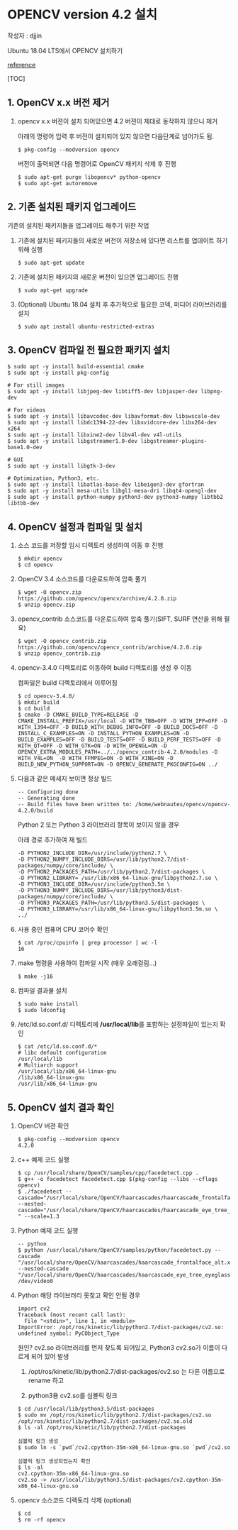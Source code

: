 # OPENCV version 4.2 설치

작성자 : djjin

Ubuntu 18.04 LTS에서 OPENCV 설치하기

[reference](https://webnautes.tistory.com/1186)

[TOC]

## 1. OpenCV x.x 버전 제거

1. opencv x.x 버젼이 설치 되어있으면 4.2 버젼이 제대로 동작하지 않으니 제거

   아래의 명령어 입력 후 버전이 설치되어 있지 않으면 다음단계로 넘어가도 됨.

   ~~~
   $ pkg-config --modversion opencv
   ~~~

   버전이 출력되면 다음 명령어로 OpenCV 패키지 삭제 후 진행

   ~~~
   $ sudo apt-get purge libopencv* python-opencv
   $ sudo apt-get autoremove
   ~~~



## 2. 기존 설치된 패키지 업그레이드

기존의 설치된 패키지들을 업그레이드 해주기 위한 작업

1. 기존에 설치된 패키지들의 새로운 버전이 저장소에 있다면 리스트를 업데이트 하기 위해 실행

   ~~~
   $ sudo apt-get update
   ~~~
   
2. 기존에 설치된 패키지의 새로운 버전이 있으면 업그레이드 진행

   ~~~
   $ sudo apt-get upgrade
   ~~~

3. (Optional) Ubuntu 18.04 설치 후 추가적으로 필요한 코덱, 미디어 라이브러리를 설치

   ~~~
   $ sudo apt install ubuntu-restricted-extras
   ~~~

   

## 3. OpenCV 컴파일 전 필요한 패키지 설치

~~~
$ sudo apt -y install build-essential cmake
$ sudo apt -y install pkg-config

# For still images
$ sudo apt -y install libjpeg-dev libtiff5-dev libjasper-dev libpng-dev

# For videos
$ sudo apt -y install libavcodec-dev libavformat-dev libswscale-dev
$ sudo apt -y install libdc1394-22-dev libxvidcore-dev libx264-dev x264
$ sudo apt -y install libxine2-dev libv4l-dev v4l-utils
$ sudo apt -y install libgstreamer1.0-dev libgstreamer-plugins-base1.0-dev

# GUI
$ sudo apt -y install libgtk-3-dev

# Optimization, Python3, etc.
$ sudo apt -y install libatlas-base-dev libeigen3-dev gfortran
$ sudo apt -y install mesa-utils libgl1-mesa-dri libqt4-opengl-dev
$ sudo apt -y install python-numpy python3-dev python3-numpy libtbb2 libtbb-dev
~~~



## 4. OpenCV 설정과  컴파일 및 설치

1. 소스 코드를 저장할 임시 디렉토리 생성하여 이동 후 진행

   ~~~
   $ mkdir opencv
   $ cd opencv
   ~~~

2. OpenCV 3.4 소스코드를 다운로드하여 압축 풀기

   ~~~
   $ wget -O opencv.zip https://github.com/opencv/opencv/archive/4.2.0.zip
   $ unzip opencv.zip
   ~~~

3. opencv_contrib 소스코드를 다운로드하여 압축 풀기(SIFT, SURF 연산을 위해 필요)

   ~~~
   $ wget -O opencv_contrib.zip https://github.com/opencv/opencv_contrib/archive/4.2.0.zip
   $ unzip opencv_contrib.zip
   ~~~

4. opencv-3.4.0 디렉토리로 이동하여 build 디렉토리를 생성 후 이동

   컴파일은 build 디렉토리에서 이루어짐

   ~~~
   $ cd opencv-3.4.0/
   $ mkdir build
   $ cd build
   $ cmake -D CMAKE_BUILD_TYPE=RELEASE -D CMAKE_INSTALL_PREFIX=/usr/local -D WITH_TBB=OFF -D WITH_IPP=OFF -D WITH_1394=OFF -D BUILD_WITH_DEBUG_INFO=OFF -D BUILD_DOCS=OFF -D INSTALL_C_EXAMPLES=ON -D INSTALL_PYTHON_EXAMPLES=ON -D BUILD_EXAMPLES=OFF -D BUILD_TESTS=OFF -D BUILD_PERF_TESTS=OFF -D WITH_QT=OFF -D WITH_GTK=ON -D WITH_OPENGL=ON -D OPENCV_EXTRA_MODULES_PATH=../../opencv_contrib-4.2.0/modules -D WITH_V4L=ON  -D WITH_FFMPEG=ON -D WITH_XINE=ON -D BUILD_NEW_PYTHON_SUPPORT=ON -D OPENCV_GENERATE_PKGCONFIG=ON ../
   ~~~

5. 다음과 같은 메세지 보이면 정상 빌드

   ~~~
   -- Configuring done
   -- Generating done
   -- Build files have been written to: /home/webnautes/opencv/opencv-4.2.0/build
   ~~~

   Python 2 또는 Python 3 라이브러리 항목이 보이지 않을 경우

   아래 경로 추가하여 재 빌드

   ~~~
   -D PYTHON2_INCLUDE_DIR=/usr/include/python2.7 \
   -D PYTHON2_NUMPY_INCLUDE_DIRS=/usr/lib/python2.7/dist-packages/numpy/core/include/ \
   -D PYTHON2_PACKAGES_PATH=/usr/lib/python2.7/dist-packages \
   -D PYTHON2_LIBRARY= /usr/lib/x86_64-linux-gnu/libpython2.7.so \
   -D PYTHON3_INCLUDE_DIR=/usr/include/python3.5m \
   -D PYTHON3_NUMPY_INCLUDE_DIRS=/usr/lib/python3/dist-packages/numpy/core/include/ \
   -D PYTHON3_PACKAGES_PATH=/usr/lib/python3.5/dist-packages \
   -D PYTHON3_LIBRARY=/usr/lib/x86_64-linux-gnu/libpython3.5m.so \
   ../
   ~~~

6. 사용 중인 컴퓨어 CPU 코어수 확인

   ~~~
   $ cat /proc/cpuinfo | grep processor | wc -l
   16
   ~~~

7. make 명령을 사용하여 컴파일 시작 (매우 오래걸림...)

   ~~~
   $ make -j16
   ~~~

8. 컴파일 결과물 설치

   ~~~
   $ sudo make install
   $ sudo ldconfig
   ~~~

9. /etc/ld.so.conf.d/ 디렉토리에 **/usr/local/lib**를 포함하는 설정파일이 있는지 확인

   ~~~
   $ cat /etc/ld.so.conf.d/*
   # libc default configuration
   /usr/local/lib
   # Multiarch support
   /usr/local/lib/x86_64-linux-gnu
   /lib/x86_64-linux-gnu
   /usr/lib/x86_64-linux-gnu
   ~~~



## 5. OpenCV 설치 결과 확인

1. OpenCV 버젼 확인

   ~~~
   $ pkg-config --modversion opencv
   4.2.0
   ~~~

2. c++ 예제 코드 실행

   ~~~
   $ cp /usr/local/share/OpenCV/samples/cpp/facedetect.cpp .
   $ g++ -o facedetect facedetect.cpp $(pkg-config --libs --cflags opencv)
   $ ./facedetect --cascade="/usr/local/share/OpenCV/haarcascades/haarcascade_frontalface_alt.xml" --nested-cascade="/usr/local/share/OpenCV/haarcascades/haarcascade_eye_tree_eyeglasses.xml " --scale=1.3
   ~~~

3. Python 예제 코드 실행

   ~~~
   -- python
   $ python /usr/local/share/OpenCV/samples/python/facedetect.py --cascade "/usr/local/share/OpenCV/haarcascades/haarcascade_frontalface_alt.xml" --nested-cascade "/usr/local/share/OpenCV/haarcascades/haarcascade_eye_tree_eyeglasses.xml" /dev/video0
   ~~~

4. Python 해당 라이브러리 못찾고 확인 안될 경우

   ~~~
   import cv2
   Traceback (most recent call last):
     File "<stdin>", line 1, in <module>
   ImportError: /opt/ros/kinetic/lib/python2.7/dist-packages/cv2.so: undefined symbol: PyCObject_Type
   ~~~

   원인? cv2.so 라이브러리를 먼저 찾도록 되어있고, Python3 cv2.so가 이름이 다르게 되어 있어 발생

   1) /opt/ros/kinetic/lib/python2.7/dist-packages/cv2.so 는 다른 이름으로 rename 하고

   2) python3용 cv2.so를 심볼릭 링크

   ~~~
   $ cd /usr/local/lib/python3.5/dist-packages
   $ sudo mv /opt/ros/kinetic/lib/python2.7/dist-packages/cv2.so /opt/ros/kinetic/lib/python2.7/dist-packages/cv2.so.old
   $ ls -al /opt/ros/kinetic/lib/python2.7/dist-packages 
   
   심볼릭 링크 생성
   $ sudo ln -s `pwd`/cv2.cpython-35m-x86_64-linux-gnu.so `pwd`/cv2.so
   
   심볼릭 링크 생성되었는지 확인
   $ ls -al
   cv2.cpython-35m-x86_64-linux-gnu.so
   cv2.so -> /usr/local/lib/python3.5/dist-packages/cv2.cpython-35m-x86_64-linux-gnu.so
   ~~~

5. opencv 소스코드 디렉토리 삭제 (optional)

   ~~~
   $ cd
   $ rm -rf opencv
   ~~~

   
